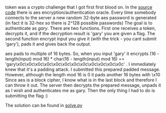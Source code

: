 token was a crypto challenge that I got first first blood on. In the [source code](challenge.py) there is aes encryption/authentication oracle. Every time somebody connects to the server a new random 32-byte aes password is generated (in fact it is 32-hex so there is 2^128 possible passwords) The goal is to authenticate as *gary*. There are two functions. First one receives a token, decrypts it, and if the decryption result is 'gary' you are given a flag. The second function encrypt input you give it (with the trick - you cant submit 'gary'), pads it and gives back the output.

aes pads to multiple of 16 bytes. So, when you input 'gary' it encrypts (16 - length(input) mod 16) * char(16 - length(input) mod 16) == 'gary\x0c\x0c\x0c\x0c\x0c\x0c\x0c\x0c\x0c\x0c\x0c\x0c' . I immediately knew that it's a padding attack. I submitted this prepared padded message. However, although the length mod 16 is 0 it pads another 16 bytes with \x10 Since aes is a block cipher, I know what is in the last block and therefore I can throw it out. The server then decrypts the prepared message, unpads it as I wish and authenticates me as gary. Then the only thing I had to do is submitting the flag :)

The solution can be found in [solve.py](solve.py)
